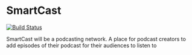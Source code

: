 # SmartCast

[![Build Status](https://travis-ci.org/MatteoArella/SmartCast.svg?branch=develop)](https://travis-ci.org/MatteoArella/SmartCast)

SmartCast will be a podcasting network. A place for podcast creators to add episodes of their podcast for their audiences to listen to
